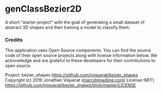 # genClassBezier2D
 A short "starter project" with the goal of generating a small dataset of abstract 3D shapes and then training a model to classify them.

### Credits 

This application uses Open Source components. You can find the source code of their open source projects along with license information below. We acknowledge and are grateful to these developers for their contributions to open source.

Project: bezier_shapes https://github.com/jviquerat/bezier_shapes
Copyright (c) 2019 Jonathan Viquerat (marc@imadjine.com)
License (MIT) https://github.com/jviquerat/bezier_shapes/blob/master/LICENSE
